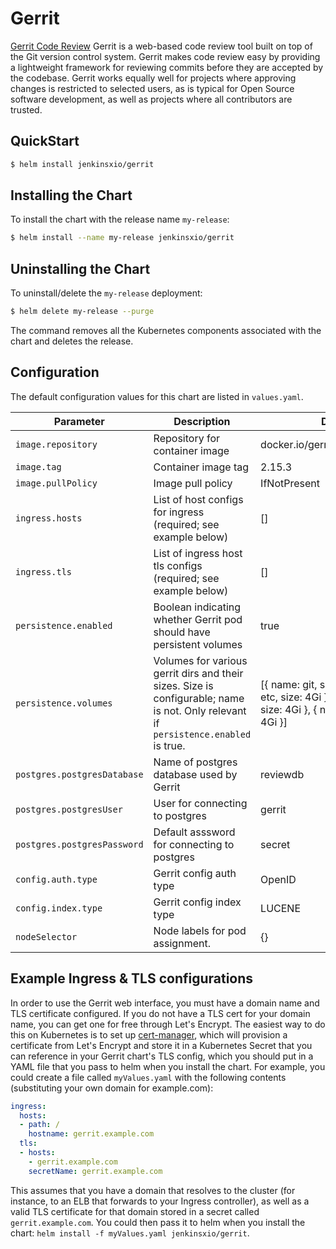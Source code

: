 # Gerrit

[Gerrit Code Review](https://www.gerritcodereview.com/) Gerrit is a web-based code review tool built on top of the Git 
version control system. Gerrit makes code review easy by providing a lightweight framework for reviewing commits before they are accepted by the codebase. Gerrit works equally well for projects where approving changes is restricted to selected users, as is typical for Open Source software development, as well as projects where all contributors are trusted.

## QuickStart

```bash
$ helm install jenkinsxio/gerrit
```

## Installing the Chart

To install the chart with the release name `my-release`:

```bash
$ helm install --name my-release jenkinsxio/gerrit
```

## Uninstalling the Chart

To uninstall/delete the `my-release` deployment:

```bash
$ helm delete my-release --purge
```

The command removes all the Kubernetes components associated with the chart and deletes the release.

## Configuration

The default configuration values for this chart are listed in `values.yaml`.

| Parameter                             | Description                                                  | Default                                           |
|---------------------------------------|-------------------------------------                         |---------------------------------------------------|
| `image.repository`                    | Repository for container image                               | docker.io/gerritcodereview/gerrit                               |
| `image.tag`                           | Container image tag                                          | 2.15.3                                           |
| `image.pullPolicy`                    | Image pull policy                                            | IfNotPresent                                      |
| `ingress.hosts`                             | List of host configs for ingress (required; see example below)             | []    |
| `ingress.tls`                             | List of ingress host tls configs (required; see example below)                                 | []     |
| `persistence.enabled`                  | Boolean indicating whether Gerrit pod should have persistent volumes                                  | true     |
| `persistence.volumes`                  | Volumes for various gerrit dirs and their sizes. Size is configurable; name is not. Only relevant if `persistence.enabled` is true.                                  | [{ name: git, size: 4Gi }, { name: etc, size: 4Gi }, { name: index, size: 4Gi }, { name: cache, size: 4Gi }]     |
| `postgres.postgresDatabase`                             | Name of postgres database used by Gerrit                                   | reviewdb     |
| `postgres.postgresUser`                             | User for connecting to postgres                                  | gerrit     |
| `postgres.postgresPassword`                             | Default asssword for connecting to postgres                                   | secret     |
| `config.auth.type`                             | Gerrit config auth type                                   | OpenID     |
| `config.index.type`                             | Gerrit config index type                                   | LUCENE     |
| `nodeSelector`                             | Node labels for pod assignment.                                   | {}     |

## Example Ingress & TLS configurations

In order to use the Gerrit web interface, you must have a domain name and TLS certificate configured. If you do not have a TLS cert for your domain name, you can get one for free through Let's Encrypt. The easiest way to do this on Kubernetes is to set up [cert-manager](https://github.com/jetstack/cert-manager), which will provision a certificate from Let's Encrypt and store it in a Kubernetes Secret that you can reference in your Gerrit chart's TLS config, which you should put in a YAML file that you pass to helm when you install the chart. For example, you could create a file called `myValues.yaml` with the following contents (substituting your own domain for example.com):

```yaml
ingress:
  hosts:
  - path: /
    hostname: gerrit.example.com
  tls:
  - hosts:
    - gerrit.example.com
    secretName: gerrit.example.com
```

This assumes that you have a domain that resolves to the cluster (for instance, to an ELB that forwards to your Ingress controller), as well as a valid TLS certificate for that domain stored in a secret called `gerrit.example.com`. You could then pass it to helm when you install the chart: `helm install -f myValues.yaml jenkinsxio/gerrit`.
